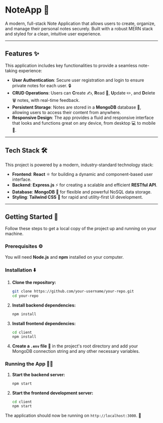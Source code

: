 # NoteApp 📝

A modern, full-stack Note Application that allows users to create, organize, and manage their personal notes securely. Built with a robust MERN stack and styled for a clean, intuitive user experience.

-----

## Features ✨

This application includes key functionalities to provide a seamless note-taking experience:

  * **User Authentication**: Secure user registration and login to ensure private notes for each user. 🔒
  * **CRUD Operations**: Users can **C**reate ✍️, **R**ead 📖, **U**pdate ✏️, and **D**elete 🗑️ notes, with real-time feedback.
  * **Persistent Storage**: Notes are stored in a **MongoDB** database 💾, allowing users to access their content from anywhere.
  * **Responsive Design**: The app provides a fluid and responsive interface that looks and functions great on any device, from desktop 💻 to mobile 📱.

-----

## Tech Stack 🛠️

This project is powered by a modern, industry-standard technology stack:

  * **Frontend**: **React** ⚛️ for building a dynamic and component-based user interface.
  * **Backend**: **Express.js** ⚡️ for creating a scalable and efficient **RESTful API**.
  * **Database**: **MongoDB** 🍃 for flexible and powerful NoSQL data storage.
  * **Styling**: **Tailwind CSS** 💨 for rapid and utility-first UI development.

-----

## Getting Started 🚀

Follow these steps to get a local copy of the project up and running on your machine.

### Prerequisites ⚙️

You will need **Node.js** and **npm** installed on your computer.

### Installation ⬇️

1.  **Clone the repository:**
    ```bash
    git clone https://github.com/your-username/your-repo.git
    cd your-repo
    ```
2.  **Install backend dependencies:**
    ```bash
    npm install
    ```
3.  **Install frontend dependencies:**
    ```bash
    cd client
    npm install
    ```
4.  **Create a `.env` file** 📄 in the project's root directory and add your MongoDB connection string and any other necessary variables.

### Running the App 🏃‍♂️

1.  **Start the backend server:**
    ```bash
    npm start
    ```
2.  **Start the frontend development server:**
    ```bash
    cd client
    npm start
    ```

The application should now be running on `http://localhost:3000`. 🎉